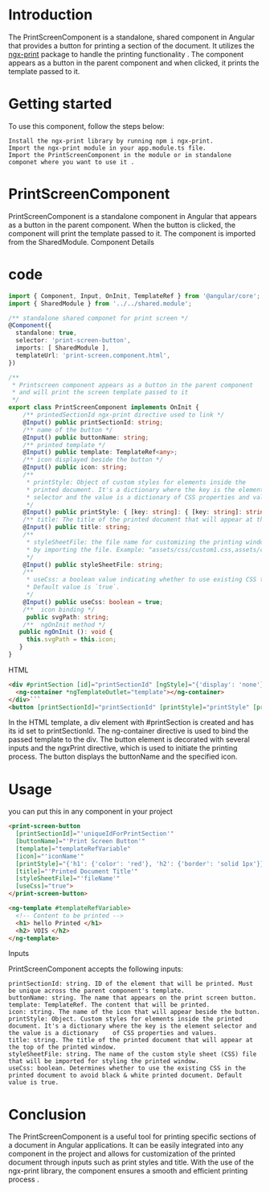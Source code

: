 
# Introduction

The PrintScreenComponent is a standalone, shared component in Angular that provides a button for printing a section of the document. It utilizes the [ngx-print](https://www.npmjs.com/package/ngx-print) package to handle the printing functionality . The component appears as a button in the parent component and when clicked, it prints the template passed to it.

# Getting started

To use this component, follow the steps below:

    Install the ngx-print library by running npm i ngx-print.
    Import the ngx-print module in your app.module.ts file.
    Import the PrintScreenComponent in the module or in standalone componet where you want to use it .


# PrintScreenComponent

PrintScreenComponent is a standalone component in Angular that appears as a button in the parent component. When the button is clicked, the component will print the template passed to it. The component is imported from the SharedModule.
Component Details

# code 

``` TypeScript
import { Component, Input, OnInit, TemplateRef } from '@angular/core';
import { SharedModule } from '../../shared.module';

/** standalone shared componet for print screen */
@Component({
  standalone: true,
  selector: 'print-screen-button',
  imports: [ SharedModule ],
  templateUrl: 'print-screen.component.html',
})

/** 
 * Printscreen component appears as a button in the parent component
 * and will print the screen template passed to it 
 */
export class PrintScreenComponent implements OnInit {
    /** printedSectionId ngx-print directive used to link */
    @Input() public printSectionId: string;
    /** name of the button */
    @Input() public buttonName: string;
    /** printed template */
    @Input() public template: TemplateRef<any>;
    /** icon displayed beside the button */
    @Input() public icon: string;
    /** 
     * printStyle: Object of custom styles for elements inside the 
     * printed document. It's a dictionary where the key is the element 
     * selector and the value is a dictionary of CSS properties and values. 
     */
    @Input() public printStyle: { [key: string]: { [key: string]: string; } };
    /** title: The title of the printed document that will appear at the top of the document window */
    @Input() public title: string;
    /** 
     * styleSheetFile: the file name for customizing the printing window style sheet (CSS) 
     * by importing the file. Example: "assets/css/custom1.css,assets/css/custom2.css"
     */
    @Input() public styleSheetFile: string;
    /** 
     * useCss: a boolean value indicating whether to use existing CSS to avoid a black & white printed document. 
     * Default value is `true`. 
     */
    @Input() public useCss: boolean = true;
    /**  icon binding */
     public svgPath: string;
    /**  ngOnInit method */
   public ngOnInit (): void {
     this.svgPath = this.icon;
   }
}
```

HTML

``` html
<div #printSection [id]="printSectionId" [ngStyle]="{'display': 'none'}">
  <ng-container *ngTemplateOutlet="template"></ng-container>
</div>```
<button [printSectionId]="printSectionId" [printStyle]="printStyle" [printTitle]="title" [useExistingCss]="true" [styleSheetFile]="styleSheetFile" ngxPrint>
```

In the HTML template, a div element with #printSection is created and has its id set to printSectionId. The ng-container directive is used to bind the passed template to the div. The button element is decorated with several inputs and the ngxPrint directive, which is used to initiate the printing process. The button displays the buttonName and the specified icon.

# Usage

you can put this in any component in your project 

``` html
<print-screen-button 
  [printSectionId]="'uniqueIdForPrintSection'" 
  [buttonName]="'Print Screen Button'"
  [template]="templateRefVariable" 
  [icon]="'iconName'" 
  [printStyle]="{'h1': {'color': 'red'}, 'h2': {'border': 'solid 1px'}}"
  [title]="'Printed Document Title'"
  [styleSheetFile]="'fileName'"
  [useCss]="true">
</print-screen-button>

<ng-template #templateRefVariable>
  <!-- Content to be printed -->
  <h1> hello Printed </h1>
  <h2> VOIS </h2>
</ng-template>

```

Inputs

PrintScreenComponent accepts the following inputs:

    printSectionId: string. ID of the element that will be printed. Must be unique across the parent component's template.
    buttonName: string. The name that appears on the print screen button.
    template: TemplateRef. The content that will be printed.
    icon: string. The name of the icon that will appear beside the button.
    printStyle: Object. Custom styles for elements inside the printed document. It's a dictionary where the key is the element selector and the value is a dictionary    of CSS properties and values.
    title: string. The title of the printed document that will appear at the top of the printed window.
    styleSheetFile: string. The name of the custom style sheet (CSS) file that will be imported for styling the printed window.
    useCss: boolean. Determines whether to use the existing CSS in the printed document to avoid black & white printed document. Default value is true.

# Conclusion

The PrintScreenComponent is a useful tool for printing specific sections of a document in Angular applications. It can be easily integrated into any component in the project and allows for customization of the printed document through inputs such as print styles and title. With the use of the ngx-print library, the component ensures a smooth and efficient printing process .
